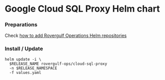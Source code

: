 # Google Cloud SQL Proxy Helm chart

### Preparations
Check [how to add Rovergulf Operations Helm repositories](../../README.md)

### Install / Update

```shell
helm update -i \
  $RELEASE_NAME rovergulf-ops/cloud-sql-proxy
  -n $RELEASE_NAMESPACE
  -f values.yaml
```
